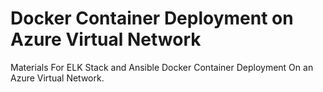 # Docker Container Deployment on Azure Virtual Network
Materials For ELK Stack and Ansible Docker Container Deployment
On an Azure Virtual Network.
